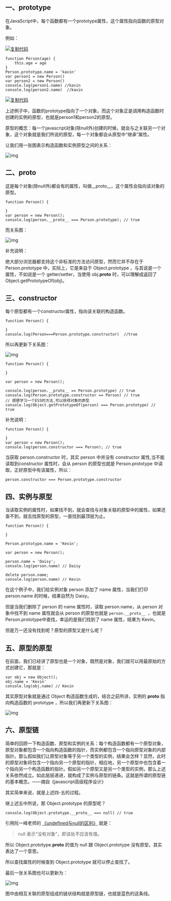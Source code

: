 ## 一、prototype

在JavaScript中，每个函数都有一个prototype属性，这个属性指向函数的原型对象。

例如：

[![复制代码](https://common.cnblogs.com/images/copycode.gif)](javascript:void(0);)

```
function Person(age) {
    this.age = age       
}
Person.prototype.name = 'kavin'
var person1 = new Person()
var person2 = new Person()
console.log(person1.name) //kavin
console.log(person2.name)  //kavin
```

[![复制代码](https://common.cnblogs.com/images/copycode.gif)](javascript:void(0);)

上述例子中，函数的prototype指向了一个对象，而这个对象正是调用构造函数时创建的实例的原型，也就是person1和person2的原型。

原型的概念：每一个javascript对象(除null外)创建的时候，就会与之关联另一个对象，这个对象就是我们所说的原型，每一个对象都会从原型中“继承”属性。

让我们用一张图表示构造函数和实例原型之间的关系：

![img](https://img2018.cnblogs.com/blog/850375/201907/850375-20190708151024134-512558007.png)

## 二、__proto__

这是每个对象(除null外)都会有的属性，叫做__proto__，这个属性会指向该对象的原型。

```
function Person() {

}
var person = new Person();
console.log(person.__proto__ === Person.prototype); // true
```

而关系图：

![img](https://img2018.cnblogs.com/blog/850375/201907/850375-20190708151322530-1608157973.png)

补充说明：

绝大部分浏览器都支持这个非标准的方法访问原型，然而它并不存在于 Person.prototype 中，实际上，它是来自于 Object.prototype ，与其说是一个属性，不如说是一个 getter/setter，当使用 obj.__proto__ 时，可以理解成返回了 Object.getPrototypeOf(obj)。

## 三、constructor

每个原型都有一个constructor属性，指向该关联的构造函数。

```
function Person() {

}
console.log(Person===Person.prototype.constructor)  //true
```

所以再更新下关系图：

![img](https://img2018.cnblogs.com/blog/850375/201907/850375-20190708151615691-1017611190.png)

```
function Person() {

}

var person = new Person();

console.log(person.__proto__ == Person.prototype) // true
console.log(Person.prototype.constructor == Person) // true
// 顺便学习一个ES5的方法,可以获得对象的原型
console.log(Object.getPrototypeOf(person) === Person.prototype) // true
```

补充说明：

```
function Person() {

}
var person = new Person();
console.log(person.constructor === Person); // true
```

当获取 person.constructor 时，其实 person 中并没有 constructor 属性,当不能读取到constructor 属性时，会从 person 的原型也就是 Person.prototype 中读取，正好原型中有该属性，所以：

```
person.constructor === Person.prototype.constructor
```

 

## 四、实例与原型

 当读取实例的属性时，如果找不到，就会查找与对象关联的原型中的属性，如果还查不到，就去找原型的原型，一直找到最顶层为止。



```
function Person() {

}

Person.prototype.name = 'Kevin';

var person = new Person();

person.name = 'Daisy';
console.log(person.name) // Daisy

delete person.name;
console.log(person.name) // Kevin
```

在这个例子中，我们给实例对象 person 添加了 name 属性，当我们打印 person.name 的时候，结果自然为 Daisy。

但是当我们删除了 person 的 name 属性时，读取 person.name，从 person 对象中找不到 name 属性就会从 person 的原型也就是 `person.__proto__ `，也就是 Person.prototype中查找，幸运的是我们找到了 name 属性，结果为 Kevin。

但是万一还没有找到呢？原型的原型又是什么呢？

## 五、原型的原型

 在前面，我们已经讲了原型也是一个对象，既然是对象，我们就可以用最原始的方式创建它，那就是：

```
var obj = new Object();
obj.name = 'Kevin'
console.log(obj.name) // Kevin
```

其实原型对象就是通过 Object 构造函数生成的，结合之前所讲，实例的 __proto__ 指向构造函数的 prototype ，所以我们再更新下关系图：

![img](https://img2018.cnblogs.com/blog/850375/201907/850375-20190708152327825-11086376.png)

 

## 六、原型链

 简单的回顾一下构造函数、原型和实例的关系：每个构造函数都有一个原型对象，原型对象都包含一个指向构造函数的指针，而实例都包含一个指向原型对象的内部指针。那么假如我们让原型对象等于另一个类型的实例，结果会怎样？显然，此时的原型对象将包含一个指向另一个原型的指针，相应地，另一个原型中也包含着一个指向另一个构造函数的指针。假如另一个原型又是另一个类型的实例，那么上述关系依然成立。如此层层递进，就构成了实例与原型的链条。这就是所谓的原型链的基本概念。——摘自《javascript高级程序设计》

其实简单来说，就是上述四-五的过程。

继上述五中所说，那 Object.prototype 的原型呢？

```
console.log(Object.prototype.__proto__ === null) // true
```

引用阮一峰老师的 [《undefined与null的区别》](http://www.ruanyifeng.com/blog/2014/03/undefined-vs-null.html) 就是：

> null 表示“没有对象”，即该处不应该有值。

所以 Object.prototype.__proto__ 的值为 null 跟 Object.prototype 没有原型，其实表达了一个意思。

所以查找属性的时候查到 Object.prototype 就可以停止查找了。

最后一张关系图也可以更新为：

![img](https://img2018.cnblogs.com/blog/850375/201907/850375-20190708153139577-2105652554.png)

图中由相互关联的原型组成的链状结构就是原型链，也就是蓝色的这条线。